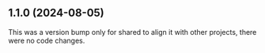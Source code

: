 ## 1.1.0 (2024-08-05)

This was a version bump only for shared to align it with other projects, there were no code changes.